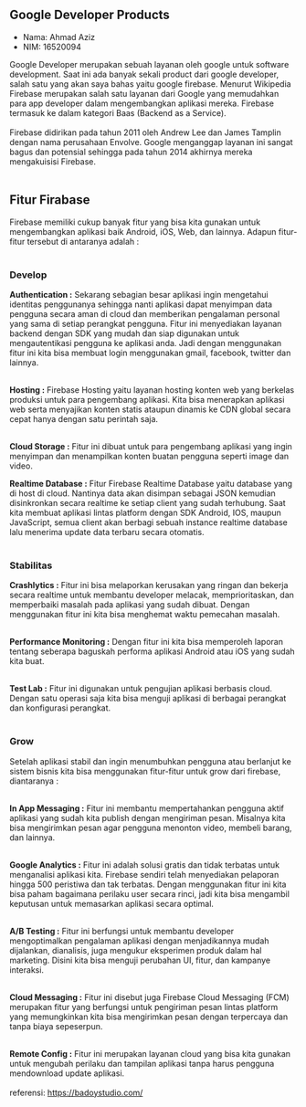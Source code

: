 ## Google Developer Products
- Nama: Ahmad Aziz
- NIM: 16520094

Google Developer merupakan sebuah layanan oleh google untuk software development. Saat ini ada banyak sekali product dari google developer, salah satu yang akan saya bahas yaitu google firebase. Menurut Wikipedia Firebase merupakan salah satu layanan dari Google yang memudahkan para app developer dalam mengembangkan aplikasi mereka. Firebase termasuk ke dalam kategori Baas (Backend as a Service).</br></br>
Firebase didirikan pada tahun 2011 oleh Andrew Lee dan James Tamplin dengan nama perusahaan Envolve. Google menganggap layanan ini sangat bagus dan potensial sehingga pada tahun 2014 akhirnya mereka mengakuisisi Firebase.</br></br>

## Fitur Firabase
Firebase memiliki cukup banyak fitur yang bisa kita gunakan untuk mengembangkan aplikasi baik Android, iOS, Web, dan lainnya. Adapun fitur-fitur tersebut di antaranya adalah :</br></br>

### Develop
<b> Authentication :</b> Sekarang sebagian besar aplikasi ingin mengetahui identitas penggunanya sehingga nanti aplikasi dapat menyimpan data pengguna secara aman di cloud dan memberikan pengalaman personal yang sama di setiap perangkat pengguna. Fitur ini menyediakan layanan backend dengan SDK yang mudah dan siap digunakan untuk mengautentikasi pengguna ke aplikasi anda. Jadi dengan menggunakan fitur ini kita bisa membuat login menggunakan gmail, facebook, twitter dan lainnya.</br></br>

<b> Hosting :</b> Firebase Hosting yaitu layanan hosting konten web yang berkelas produksi untuk para pengembang aplikasi. Kita bisa menerapkan aplikasi web serta menyajikan konten statis ataupun dinamis ke CDN global secara cepat hanya dengan satu perintah saja.</br></br>

<b> Cloud Storage :</b> Fitur ini dibuat untuk para pengembang aplikasi yang ingin menyimpan dan menampilkan konten buatan pengguna seperti image dan video.

<b> Realtime Database :</b> Fitur Firebase Realtime Database yaitu database yang di host di cloud. Nantinya data akan disimpan sebagai JSON kemudian disinkronkan secara realtime ke setiap client yang sudah terhubung. Saat kita membuat aplikasi lintas platform dengan SDK Android, IOS, maupun JavaScript, semua client akan berbagi sebuah instance realtime database lalu menerima update data terbaru secara otomatis.</br></br>

### Stabilitas
<b> Crashlytics :</b> Fitur ini bisa melaporkan kerusakan yang ringan dan bekerja secara realtime untuk membantu developer melacak, memprioritaskan, dan memperbaiki masalah pada aplikasi yang sudah dibuat. Dengan menggunakan fitur ini kita bisa menghemat waktu pemecahan masalah.</br></br>

<b> Performance Monitoring :</b> Dengan fitur ini kita bisa memperoleh laporan tentang seberapa baguskah performa aplikasi Android atau iOS yang sudah kita buat.</br></br>

<b> Test Lab :</b> Fitur ini digunakan untuk pengujian aplikasi berbasis cloud. Dengan satu operasi saja kita bisa menguji aplikasi di berbagai perangkat dan konfigurasi perangkat.</br></br>

### Grow
Setelah aplikasi stabil dan ingin menumbuhkan pengguna atau berlanjut ke sistem bisnis kita bisa menggunakan fitur-fitur untuk grow dari firebase, diantaranya :</br></br>

<b> In App Messaging :</b> Fitur ini membantu mempertahankan pengguna aktif aplikasi yang sudah kita publish dengan mengiriman pesan. Misalnya kita bisa mengirimkan pesan agar pengguna menonton video, membeli barang, dan lainnya.</br></br>

<b> Google Analytics :</b> Fitur ini adalah solusi gratis dan tidak terbatas untuk menganalisi aplikasi kita. Firebase sendiri telah menyediakan pelaporan hingga 500 peristiwa dan tak terbatas. Dengan menggunakan fitur ini kita bisa paham bagaimana perilaku user secara rinci, jadi kita bisa mengambil keputusan untuk memasarkan aplikasi secara optimal.</br></br>

<b> A/B Testing :</b> Fitur ini berfungsi untuk membantu developer mengoptimalkan pengalaman aplikasi dengan menjadikannya mudah dijalankan, dianalisis, juga mengukur eksperimen produk dalam hal marketing. Disini kita bisa menguji perubahan UI, fitur, dan kampanye interaksi.</br></br>

<b> Cloud Messaging :</b> Fitur ini disebut juga Firebase Cloud Messaging (FCM) merupakan fitur yang berfungsi untuk pengiriman pesan lintas platform yang memungkinkan kita bisa mengirimkan pesan dengan terpercaya dan tanpa biaya sepeserpun.</br></br>

<b> Remote Config :</b> Fitur ini merupakan layanan cloud yang bisa kita gunakan untuk mengubah perilaku dan tampilan aplikasi tanpa harus pengguna mendownload update aplikasi.
</br></br>
referensi: https://badoystudio.com/


